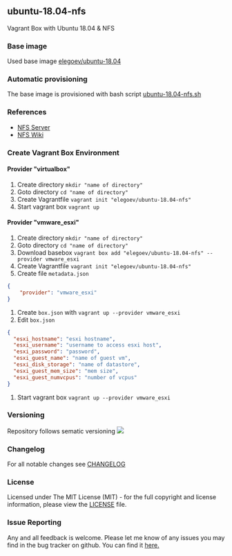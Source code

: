## ubuntu-18.04-nfs
Vagrant Box with Ubuntu 18.04 & NFS

### Base image
Used base image [elegoev/ubuntu-18.04](https://app.vagrantup.com/elegoev/boxes/ubuntu-18.04)

### Automatic provisioning
The base image is provisioned with bash script [ubuntu-18.04-nfs.sh](https://github.com/elegoev/vagrant-ubuntu/blob/master/vagrant-ubuntu1804-nfs/provisioning/ubuntu-18.04-nfs.sh)

### References
  - [NFS Server](https://vitux.com/install-nfs-server-and-client-on-ubuntu/)
  - [NFS Wiki](https://wiki.ubuntuusers.de/NFS/)

###  Create Vagrant Box Environment
#### Provider "virtualbox"
  1. Create directory `mkdir "name of directory"`
  1. Goto directory `cd "name of directory"`
  1. Create Vagrantfile `vagrant init "elegoev/ubuntu-18.04-nfs"`
  1. Start vagrant box `vagrant up`

#### Provider "vmware_esxi"
  1. Create directory `mkdir "name of directory"`
  1. Goto directory `cd "name of directory"`
  1. Download basebox `vagrant box add "elegoev/ubuntu-18.04-nfs" --provider vmware_esxi`
  1. Create Vagrantfile `vagrant init "elegoev/ubuntu-18.04-nfs"`
  1. Create file `metadata.json`
  ```json
  {
      "provider": "vmware_esxi"
  }
  ```
  1. Create `box.json` with `vagrant up --provider vmware_esxi`
  1. Edit `box.json`
  ```json
  {
    "esxi_hostname": "esxi hostname",
    "esxi_username": "username to access esxi host",
    "esxi_password": "password",
    "esxi_guest_name": "name of guest vm",
    "esxi_disk_storage": "name of datastore",
    "esxi_guest_mem_size": "mem size",
    "esxi_guest_numvcpus": "number of vcpus"
  }
  ```
  1. Start vagrant box `vagrant up --provider vmware_esxi`


### Versioning
Repository follows sematic versioning  [![](https://img.shields.io/badge/semver-2.0.0-green.svg)](http://semver.org)

### Changelog
For all notable changes see [CHANGELOG](https://github.com/elegoev/basebox-ubuntu-18.04-nfs/blob/master/CHANGELOG.md)

### License
Licensed under The MIT License (MIT) - for the full copyright and license information, please view the [LICENSE](https://github.com/elegoev/basebox-ubuntu-18.04-nfs/blob/master/LICENSE) file.

### Issue Reporting
Any and all feedback is welcome.  Please let me know of any issues you may find in the bug tracker on github. You can find it [here. ](https://github.com/elegoev/basebox-ubuntu-18.04-nfs/issues)
